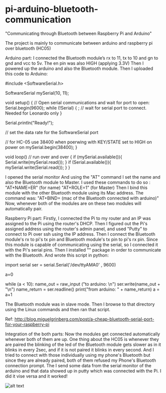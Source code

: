 # pi-arduino-bluetooth-communication
"Communicating through Bluetooth between Raspberry Pi and Arduino"

The project is mainly to communicate between arduino and raspberry pi over bluetooth (HC05)

Arduino part:
I connected the Bluetooth module’s rx to 11, tx to 10 and gn to gnd and vcc to 5v. The en pin was also HIGH (applying 3.3V) Then I powered up the arduino and also the Bluetooth module. Then I uploaded this code to Arduino:

#include <SoftwareSerial.h>
 
SoftwareSerial mySerial(10, 11); 
 
void setup()
{
  // Open serial communications and wait for port to open:
  Serial.begin(9600);
  while (!Serial) {
    ; // wait for serial port to connect. Needed for Leonardo only
  }
 
  Serial.println("Ready!");
 
  // set the data rate for the SoftwareSerial port
 
  // for HC-05 use 38400 when poerwing with KEY/STATE set to HIGH on power on
  mySerial.begin(38400);
}
 
void loop() // run over and over
{
  if (mySerial.available()){
    Serial.write(mySerial.read());
  }
  if (Serial.available()){
    mySerial.write(Serial.read());
  }
}

 I opened the serial monitor And using the "AT" command I set the name and also the Bluetooth module to Master. I used these commands to do so :
"AT+NAME=ER" (for name)
"AT+ROLE=1" (for Master)
Then I bind this module with the other Bluetooth module using its Mac address. The command was:
"AT+BIND= (mac of the Bluetooth connected with arduino)"
Now, whenever both of the modules are on these two modules will automatically pair. 

Raspberry Pi part:
Firstly, I connected the Pi to my router and an IP was assigned to the Pi using the router's DHCP. Then I figured out the Pi's assigned address using the router's admin panel, and used "Putty" to connect to Pi over ssh using the IP address.
 Then I connect the Bluetooth module's rx to pi's tx pin and Bluetooth module's tx pin to pi's rx pin. 
Since this module is capable of communicating using the serial, so I connected it with the Pi's serial pins. Then I installed "" package in order to communicate with the Bluetooth. And wrote this script in python:

import serial
ser = serial.Serial('/dev/ttyAMA0' , 9600)

a=0

while (a < 10):
    name_out = raw_input ("to arduino: \n")
    ser.write(name_out + "\n")
    name_return = ser.readline()
    print("from arduino: " + name_return)
    a = a+1



The Bluetooth module was in slave mode.
Then I browse to that directory using the Linux commands and then ran that script.

Ref: http://blog.miguelgrinberg.com/post/a-cheap-bluetooth-serial-port-for-your-raspberry-pi


Integration of the both parts: 
Now the modules get connected automatically whenever both of them are up. One thing about the HC05 is whenever they are paired the blinking of the led of the Bluetooth module gets slower as in it blinks in every 2sec, and if it is not paired it blinks in every second. And I tried to connect with those individually using my phone's Bluetooth but since they are already paired, both of them refused my Phone's Bluetooth connection prompt.
The I send some data from the serial monitor of the arduino and that data showed up in putty which was connected with the Pi. I did it vise versa and it worked!

![alt text](https://github.com/sayederfanarefin/iot-python-raspberry-pi-arduino-bluetooth-communication/blob/master/IMG_20151025_020431.jpg)
